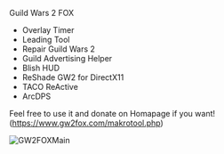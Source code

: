Guild Wars 2 FOX

- Overlay Timer
- Leading Tool
- Repair Guild Wars 2
- Guild Advertising Helper
- Blish HUD
- ReShade GW2 for DirectX11
- TACO ReActive
- ArcDPS

Feel free to use it and donate on Homapage if you want!
(https://www.gw2fox.com/makrotool.php)




![GW2FOXMain](https://github.com/Catnoid/GW2FOX/assets/67755545/3613ab1a-fc54-4245-9e1c-30c68eafce7e)
